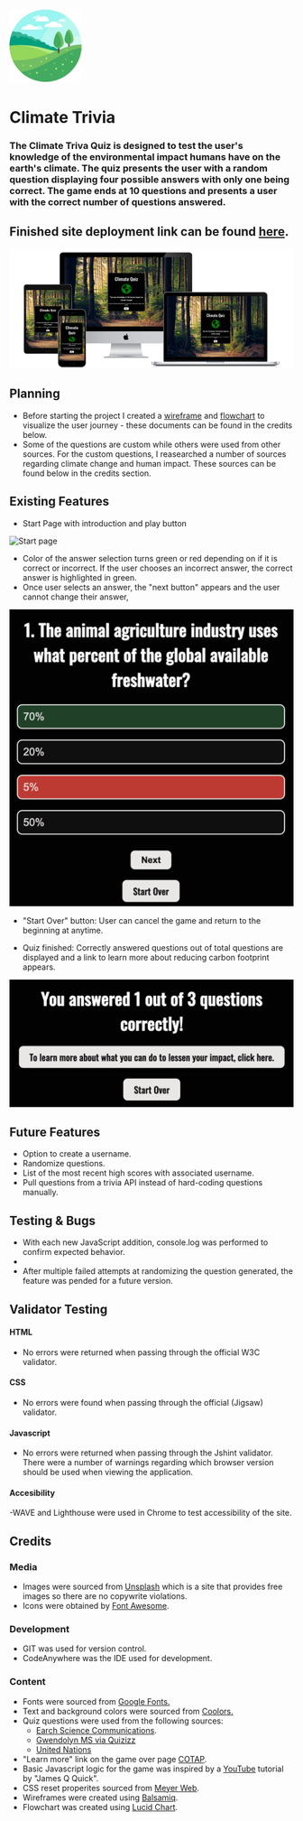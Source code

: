 # ![Globe icon](.//assets/images/readme-icon.png)

# Climate Trivia

### The Climate Triva Quiz is designed to test the user's knowledge of the environmental impact humans have on the earth's climate. The quiz presents the user with a random question displaying four possible answers with only one being correct. The game ends at 10 questions and presents a user with the correct number of questions answered.

## Finished site deployment link can be found [here](https://cbstange.github.io/climate-trivia/).

![Responsive Mockup](.//assets/images/readme-mockup.png)

## Planning

- Before starting the project I created a [wireframe](.//assets/planning/Climate_Quiz_Wireframe.pdf) and [flowchart](.//assets/planning/Climate_Quiz_Flowchart.pdf) to visualize the user journey - these documents  can be found in the credits below.
- Some of the questions are custom while others were used from other sources. For the custom questions, I reasearched a number of sources regarding climate change and human impact. These sources can be found below in the credits section.

## Existing Features
- Start Page with introduction and play button
  
![Start page](assets/images/readme-home.png)
- Color of the answer selection turns green or red depending on if it is correct or incorrect. If the user chooses an incorrect answer, the correct answer is highlighted in green.
- Once user selects an answer, the "next button" appears and the user cannot change their answer,

![Game Play](assets/images/readme-play.png)

- "Start Over" button: User can cancel the game and return to the beginning at anytime.

- Quiz finished: Correctly answered questions out of total questions are displayed and a link to learn more about reducing carbon footprint appears.

![Game Over](assets/images/readme-game-over.png)


## Future Features
- Option to create a username.
- Randomize questions.
- List of the most recent high scores with associated username.
- Pull questions from a trivia API instead of hard-coding questions manually.

## Testing & Bugs
- With each new JavaScript addition, console.log was performed to confirm expected behavior.
- 
- After multiple failed attempts at randomizing the question generated, the feature was pended for a future version.

## Validator Testing

#### HTML
- No errors were returned when passing through the official W3C validator.

#### CSS
- No errors were found when passing through the official (Jigsaw) validator.

#### Javascript
- No errors were returned when passing through the Jshint validator. There were a number of warnings regarding which browser version should be used when viewing the application.

#### Accesibility
-WAVE and Lighthouse were used in Chrome to test accessibility of the site.

## Credits
### Media
- Images were sourced from [Unsplash](https://unsplash.com/) which is a site that provides free images so there are no copywrite violations.
- Icons were obtained by [Font Awesome](https://fontawesome.com/).
  
  
### Development
  - GIT was used for version control.
  - CodeAnywhere was the IDE used for development.

### Content
- Fonts were sourced from [Google Fonts.](https://fonts.google.com/)
- Text and background colors were sourced from [Coolors.](https://coolors.co/)
- Quiz questions were used from the following sources:
  - [Earch Science Communications](https://climatekids.nasa.gov/trivia/).
  - [Gwendolyn MS via Quizizz](https://quizizz.com/admin/quiz/5c53a440922bc3001aad4332/human-impact-and-climate-change)
  - [United Nations](https://www.un.org/en/climatechange/science/climate-issues/water?gclid=CjwKCAjw8symBhAqEiwAaTA__Ms_NOFVcvk8jnfIt2p-OJrMCG8CyQIhx3O1gcv4USdn_Wto99yS7hoCWpcQAvD_BwE)
- "Learn more" link on the game over page [COTAP](https://cotap.org/reduce-carbon-footprint/?gclid=CjwKCAjw8symBhAqEiwAaTA__LNqZ277tDAIWwUQsUjMFmC7Dl__nbYg35KHlqZJxUyYVnbahI6dKBoCoC8QAvD_BwE).
- Basic Javascript logic for the game was inspired by a [YouTube](https://www.youtube.com/watch?v=zZdQGs62cR8) tutorial by "James Q Quick".
- CSS reset properites sourced from [Meyer Web](http://meyerweb.com/eric/tools/css/reset/).
- Wireframes were created using [Balsamiq](https://balsamiq.com/).
- Flowchart was created using [Lucid Chart](https://lucidchart.com/).
